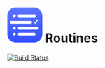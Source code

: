 <img src="/web-assets/images/icon.iconset/icon_128x128.png" alt="Routines App Icon" height=80> Routines
======

[![Build Status](https://travis-ci.com/donavoncade/Routines.svg?branch=master)](https://travis-ci.com/donavoncade/Routines)
